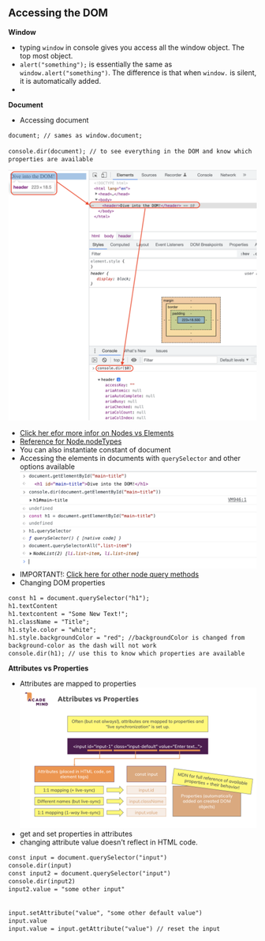 ## Accessing the DOM

**Window**
- typing `window` in console gives you access all the window object. The top most object.
- `alert("something");` is essentially the same as `window.alert("something")`. The difference is that when `window.` is silent, it is automatically added.
- 

**Document**
- Accessing document
```
document; // sames as window.document;

console.dir(document); // to see everything in the DOM and know which properties are available
```
![Click here for the image](/04_dom-project/images/console-dir.png)
- [Click her efor more infor on Nodes vs Elements](/04_dom-project/images/nodes-vs-elements.png)
- [Reference for Node.nodeTypes](https://developer.mozilla.org/en-US/docs/Web/API/Node/nodeType)
- You can also instantiate constant of document
- Accessing the elements in documents with `querySelector` and other options available
![queryselector](/04_dom-project/images/query-selector.png)
- IMPORTANT!: [Click here for other node query methods](/04_dom-project/documents/node-query-methods.md)
- Changing DOM properties
```
const h1 = document.querySelector("h1");
h1.textContent
h1.textcontent = "Some New Text!";
h1.className = "Title";
h1.style.color = "white";
h1.style.backgroundColor = "red"; //backgroundColor is changed from background-color as the dash will not work
console.dir(h1); // use this to know which properties are available
```

**Attributes vs Properties**
- Attributes are mapped to properties 
![attributes-vs-properties](/04_dom-project/images/attributes-vs-properties.png)
- get and set properties in attributes 
- changing attribute value doesn't reflect in HTML code.
```
const input = document.querySelector("input")
console.dir(input)
const input2 = document.querySelector("input")
console.dir(input2)
input2.value = "some other input"


input.setAttribute("value", "some other default value")
input.value
input.value = input.getAttribute("value") // reset the input
```





